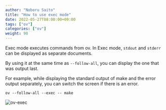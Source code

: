```yaml
---
author: "Noboru Saito"
title: "How to use exec mode"
date: 2022-05-27T08:00:00+09:00
tags: ["ov"]
categories: ["ov"]
weight: 90
---
```


Exec mode executes commands from ov. In Exec mode,
`stdout` and `stderr` can be displayed as separate documents.

By using it at the same time as `--follow-all`,
you can display the one that was output last.

For example, while displaying the standard output of make and the error output separately,
you can switch the screen if there is an error.

```console
ov --follow-all --exec -- make
```

![ov-exec](/ov/ov-exec.gif)
